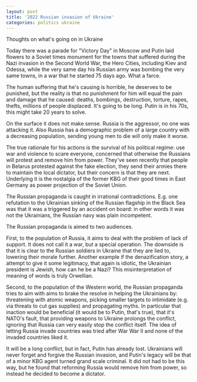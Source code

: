 ```yaml
---
layout: post
title: '2022 Russian invasion of Ukraine'
categories: politics ukraine
---
```


Thoughts on what's going on in Ukraine

Today there was a parade for "Victory Day" in Moscow and Putin laid flowers to
a Soviet times monument for the towns that suffered during the Nazi invasion in
the Second World War, the Hero Cities, including Kiev and Odessa, while the
very same day his Russian army was bombing the very same towns, in a war that
he started 75 days ago. What a farce.

The human suffering that he's causing is horrible, he deserves to be punished,
but the reality is that no punishment for him will equal the pain and damage
that he caused: deaths, bombings, destruction, torture, rapes, thefts, millions
of people displaced. It's going to be long. Putin is in his 70s, this might
take 20 years to solve.

On the surface it does not make sense. Russia is the aggressor, no one was
attacking it. Also Russia has a demographic problem of a large country with a
decreasing population, sending young men to die will only make it worse.

The true rationale for his actions is the survival of his political regime: use
war and violence to scare everyone, concerned that otherwise the Russians will
protest and remove him from power. They've seen recently that people in Belarus
protested against the fake election, they send their armies there to maintain
the local dictator, but their concern is that they are next. Underlying it is
the nostalgia of the former KBG of their good times in East Germany as
power projection of the Soviet Union.

The Russian propaganda is caught in irrational contradictions. E.g. one
refutation to the Ukrainian sinking of the Russian flagship in the Black Sea
was that it was a triggered by an accident on board: in other words it was not
the Ukrainians, the Russian navy was plain incompetent.

The Russian propaganda is aimed to two audiences.

First, to the population of Russia, it aims to deal with the problem of lack of
support. It does not call it a war, but a special operation. The downside is
that it is clear to the Russian soldiers in Ukraine that they are lied to,
lowering their morale further. Another example if the denazification story, a
attempt to give it some legitimacy, that again is idiotic, the Ukrainian
president is Jewish, how can he be a Nazi? This misinterpretation of meaning of
words is truly Orwellian.

Second, to the population of the Western world, the Russian propaganda tries to
aim with aims to brake the resolve in helping the Ukrainians by: threatening
with atomic weapons, picking smaller targets to intimidate (e.g. via threats to
cut gas supplies) and propagating myths. In particular that inaction would be
beneficial (it would be to Putin, that's true), that it's NATO's fault, that
providing weapons to Ukraine prolongs the conflict, ignoring that Russia can
very easily stop the conflict itself. The idea of letting Russia invade
countries was tried after War War II and none of the invaded countries liked
it.

It will be a long conflict, but in fact, Putin has already lost. Ukrainians
will never forget and forgive the Russian invasion, and Putin's legacy will be
that of a minor KBG agent turned grand scale criminal. It did not had to be
this way, but he found that reforming Russia would remove him from power, so
instead he decided to become a dictator.
